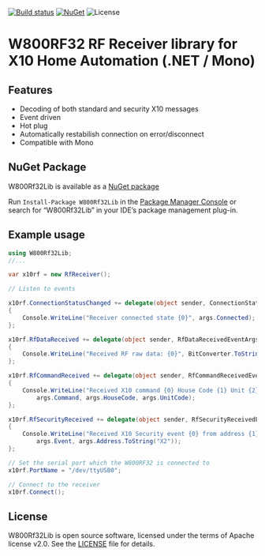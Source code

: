 [![Build status](https://ci.appveyor.com/api/projects/status/yly4xa7o5hu7y6kb?svg=true)](https://ci.appveyor.com/project/genemars/w800rf32-lib-dotnet)
[![NuGet](https://img.shields.io/nuget/v/W800Rf32Lib.svg)](https://www.nuget.org/packages/W800Rf32Lib/)
![License](https://img.shields.io/github/license/genielabs/w800rf32-lib-dotnet.svg)

# W800RF32 RF Receiver library for X10 Home Automation (.NET / Mono)

## Features

- Decoding of both standard and security X10 messages
- Event driven
- Hot plug
- Automatically restabilish connection on error/disconnect
- Compatible with Mono

## NuGet Package

W800Rf32Lib  is available as a [NuGet package](https://www.nuget.org/packages/W800Rf32Lib)

Run `Install-Package W800Rf32Lib` in the [Package Manager Console](http://docs.nuget.org/docs/start-here/using-the-package-manager-console) or search for “W800Rf32Lib” in your IDE’s package management plug-in.

## Example usage

```csharp
using W800Rf32Lib;
//...

var x10rf = new RfReceiver();

// Listen to events

x10rf.ConnectionStatusChanged += delegate(object sender, ConnectionStatusChangedEventArgs args)
{
    Console.WriteLine("Receiver connected state {0}", args.Connected);
};

x10rf.RfDataReceived += delegate(object sender, RfDataReceivedEventArgs args)
{
    Console.WriteLine("Received RF raw data: {0}", BitConverter.ToString(args.Data));
};

x10rf.RfCommandReceived += delegate(object sender, RfCommandReceivedEventArgs args)
{
    Console.WriteLine("Received X10 command {0} House Code {1} Unit {2}",
        args.Command, args.HouseCode, args.UnitCode);
};

x10rf.RfSecurityReceived += delegate(object sender, RfSecurityReceivedEventArgs args)
{
    Console.WriteLine("Received X10 Security event {0} from address {1}",
        args.Event, args.Address.ToString("X2"));
};

// Set the serial port which the W800RF32 is connected to
x10rf.PortName = "/dev/ttyUSB0";

// Connect to the receiver
x10rf.Connect();
```

## License

W800Rf32Lib is open source software, licensed under the terms of Apache license v2.0. See the [LICENSE](LICENSE) file for details.
